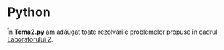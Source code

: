 # Python

În **Tema2.py** am adăugat toate rezolvările problemelor propuse în cadrul [Laboratorului 2](https://github.com/vcraciun/python-2023/blob/main/l2.txt).